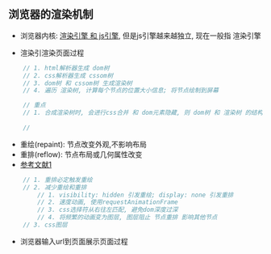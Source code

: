 ## 浏览器的渲染机制

* 浏览器内核: [渲染引擎 和 js引擎](https://juejin.im/post/5ac45882518825558723c4fd), 但是js引擎越来越独立, 现在一般指 渲染引擎

* 渲染引渲染页面过程
```js
    // 1. html解析器生成 dom树
    // 2. css解析器生成 cssom树
    // 3. dom树 和 cssom树 生成渲染树
    // 4. 遍历 渲染树, 计算每个节点的位置大小信息; 将节点绘制到屏幕

    // 重点
    // 1. 合成渲染树时, 会进行css合并 和 dom元素隐藏, 则 dom树 和 渲染树 的结构可能不一样
    
    // 
```

* 重绘(repaint): 节点改变外观,不影响布局
* 重排(reflow): 节点布局或几何属性改变
* [参考文献1](https://html.spec.whatwg.org/multipage/webappapis.html##event-loop-processing-model)
```js
    // 1. 重排必定触发重绘
    // 2. 减少重绘和重排
        // 1. visibility: hidden 引发重绘; display: none 引发重排
        // 2. 速度动画, 使用requestAnimationFrame
        // 3. css选择符从右往左匹配, 避免dom深度过深
        // 4. 将频繁的动画变为图层, 图层阻止 节点重排 影响其他节点
    // 3. css图层

```

* 浏览器输入url到页面展示页面过程
```js
```